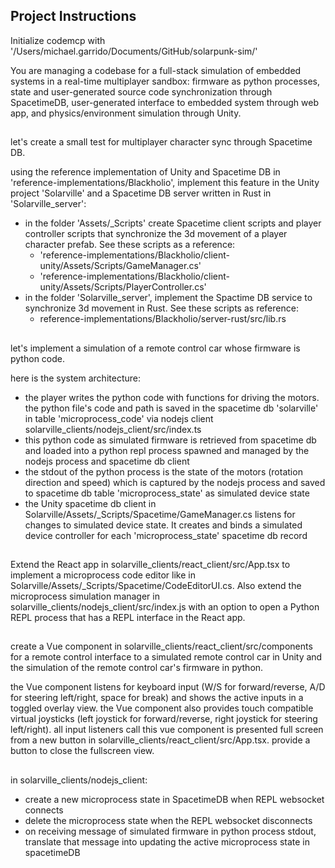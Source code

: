 ## Project Instructions
Initialize codemcp with '/Users/michael.garrido/Documents/GitHub/solarpunk-sim/'

You are managing a codebase for a full-stack simulation of embedded systems in a real-time multiplayer sandbox: firmware as python processes, state and user-generated source code synchronization through SpacetimeDB, user-generated interface to embedded system through web app, and physics/environment simulation through Unity. 

##
let's create a small test for multiplayer character sync through Spacetime DB.

using the reference implementation of Unity and Spacetime DB in 'reference-implementations/Blackholio', implement this feature in the Unity project 'Solarville' and a Spacetime DB server written in Rust in 'Solarville_server':
- in the folder 'Assets/_Scripts' create Spacetime client scripts and player controller scripts that synchronize the 3d movement of a player character prefab. See these scripts as a reference:
    - 'reference-implementations/Blackholio/client-unity/Assets/Scripts/GameManager.cs'
    - 'reference-implementations/Blackholio/client-unity/Assets/Scripts/PlayerController.cs'
- in the folder 'Solarville_server', implement the Spactime DB service to synchronize 3d movement in Rust. See these scripts as reference:
    - reference-implementations/Blackholio/server-rust/src/lib.rs

##
let's implement a simulation of a remote control car whose firmware is python code. 

here is the system architecture:
- the player writes the python code with functions for driving the motors. the python file's code and path is saved in the spacetime db 'solarville' in table 'microprocess_code' via nodejs client solarville_clients/nodejs_client/src/index.ts
- this python code as simulated firmware is retrieved from spacetime db and loaded into a python repl process spawned and managed by the nodejs process and spacetime db client
- the stdout of the python process is the state of the motors (rotation direction and speed) which is captured by the nodejs process and saved to spacetime db table 'microprocess_state' as simulated device state
- the Unity spacetime db client in Solarville/Assets/_Scripts/Spacetime/GameManager.cs listens for changes to simulated device state. It creates and binds a simulated device controller for each 'microprocess_state' spacetime db record

## 
Extend the React app in solarville_clients/react_client/src/App.tsx to implement a microprocess code editor like in Solarville/Assets/_Scripts/Spacetime/CodeEditorUI.cs. Also extend the microprocess simulation manager in solarville_clients/nodejs_client/src/index.js with an option to open a Python REPL process that has a REPL interface in the React app. 

##
create a Vue component in solarville_clients/react_client/src/components for a remote control interface to a simulated remote control car in Unity and the simulation of the remote control car's firmware in python. 

the Vue component listens for keyboard input (W/S for forward/reverse, A/D for steering left/right, space for break) and shows the active inputs in a toggled overlay view. the Vue component also provides touch compatible virtual joysticks (left joystick for forward/reverse, right joystick for steering left/right). 
all input listeners call this vue component is presented full screen from a new button in solarville_clients/react_client/src/App.tsx. provide a button to close the fullscreen view.

##
in solarville_clients/nodejs_client:
- create a new microprocess state in SpacetimeDB when REPL websocket connects
- delete the microprocess state when the REPL websocket disconnects
- on receiving message of simulated firmware in python process stdout, translate that message into updating the active microprocess state in spacetimeDB